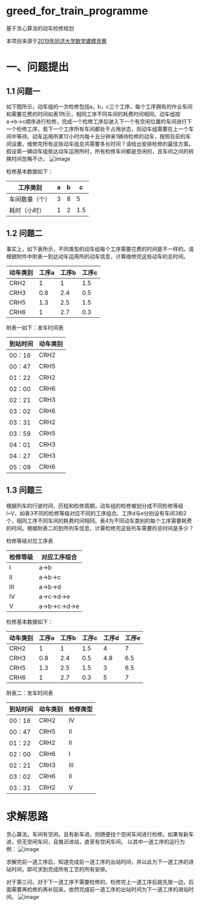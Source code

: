 # greed_for_train_programme
基于贪心算法的动车检修规划

本项目来源于[2019年同济大学数学建模竞赛](http://math.tongji.edu.cn/model/tjjs2019b.html)

# 一、问题提出
## 1.1 问题一

如下图所示，动车组的一次检修包括a，b，c三个工序。每个工序拥有的作业车间和需要花费的时间如表1所示，相同工序不同车间的耗费时间相同。动车组按a→b→c顺序进行检修，完成一个检修工序后驶入下一个有空闲位置的车间进行下一个检修工序，若下一个工序所有车间都处于占用状态，则动车组需要在上一个车间中等待。动车运用所某12小时内每十五分钟来1辆待检修的动车，按照目前的车间设置，维修完所有这些动车组总共需要多长时间？请给出安排检修的最佳方案。假设第一辆动车组抵达动车运用所时，所有检修车间都是空闲的，且车间之间的转换时间忽略不计。
![image](https://github.com/Aplicity/greed_for_train_programme/image/检修工序.png)

检修基本数据如下：

| 工序类别 | a | b | c |
| ------ | ------ | ------ | ------ |
| 车间数量（个） | 3 | 8 | 5 |
| 耗时（小时） | 1 | 2 | 1.5 |

## 1.2 问题二

事实上，如下表所示，不同类型的动车组每个工序需要花费的时间是不一样的。请根据附件中附表一到达动车运用所的动车信息，计算维修完这些动车的总时间。

| 动车类别 | 工序a | 工序b | 工序c |
| ------ | ------ | ------ | ------ |
| CRH2 | 1 | 1 | 1.5 |
| CRH3 | 0.8 | 2.4 | 0.5 |
| CRH5 | 1.3 | 2.5 | 1.5 |
| CRH6 | 1 | 2.7 | 0.3 |

附表一如下：发车时间表

| 到站时间 | 动车类别|
| -------  | --------|
| 00：16|CRH2|
| 00：47|CRH5|
| 01：22|CRH2|
|02：00|CRH6|
|02：21|CRH3|
|03：02|CRH6|
|03：31|CRH2|
|03：59|CRH5|
|04：01|CRH3|
|04：27|CRH3|
|05：09|CRH6|

## 1.3 问题三

根据列车的行驶时间、历程和检修周期，动车组的检修被划分成不同检修等级I~V，如表3不同的检修等级对应不同的工序组合。工序d与e分别设有车间3和2个，相同工序不同车间的耗费时间相同。表4为不同动车类别的每个工序需要耗费的时间。根据附表二的到所列车信息，计算检修完这些列车需要的总时间是多少？

检修等级对应工序表

| 检修等级 | 对应工序组合|
| -------  | --------|
|Ⅰ|a→b|
|Ⅱ|a→b→c|
|Ⅲ|a→b→d|
|Ⅳ|a→c→d→e|
|V|a→b→c→d→e|

检修基本数据如下：

| 动车类别 | 工序a | 工序b | 工序c |工序d |工序e |
| ------ | ------ | ------ | ------ | ----| ----- |
| CRH2 | 1 | 1 | 1.5 | 4 | 7 |
| CRH3 | 0.8 | 2.4 | 0.5 | 4.8| 6.5|
| CRH5 | 1.3 | 2.5 | 1.5 |3 | 6.5|
| CRH6 | 1 | 2.7 | 0.3 | 5 | 7

附表二：发车时间表

| 到站时间 | 动车类别| 检修类型 |
| -------  | --------| -------- |
|00：16|CRH2|Ⅳ |
|00：47|CRH5|Ⅱ |
|01：22|CRH2|Ⅱ |
|02：00|CRH6|Ⅰ |
|02：21|CRH3|Ⅲ |
|03：02|CRH6|Ⅱ |
|03：31|CRH2|V |

# 求解思路

贪心算法。车间有空闲，且有新车进，则随便找个空闲车间进行检修。如果有新车进，但无空闲车间，且推迟进站，直至有空闲车间。
以其中一道工序的运行为例：
![image](https://github.com/Aplicity/greed_for_train_programme/image/某道工序计算逻辑.png)

求解完前一道工序后，知道完成前一道工序的出站时间，并以此为下一道工序的进站时间，即可求到完成所有工艺的所有安排。

对于第三问，对于下一道工序不需要检修的，检修完上一道工序后就先放一边，后面需要再检修的再补回来。依然完成前一道工序的出站时间为下一道工序的进站时间。
![image](https://github.com/Aplicity/greed_for_train_programme/image/第三问完整工序流程.png)


